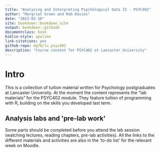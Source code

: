 ```yaml
---
title: "Analysing and Interpreting Psychological Data II - PSYC402"
author: "Margriet Groen and Rob Davies"
date: "2023-02-10"
site: bookdown::bookdown_site
output: bookdown::gitbook
documentclass: book
biblio-style: apalike
link-citations: yes
github-repo: mg78/lu_psyc402
description: "Course content for PSYC402 at Lancaster University"
---
```

# Intro

This is a collection of tuition material written for Psychology postgraduates at Lancaster University. At the moment the content represents the “lab materials” for the PSYC402 module. They feature tuition of programming with R, building on the skills you developed last term.

## Analysis labs and 'pre-lab work'
Some parts should be completed before you attend the lab session (watching lectures, reading chapters, pre-lab activities). All the links to the different materials and activities are also in the ‘to-do list’ for the relevant week on Moodle.
